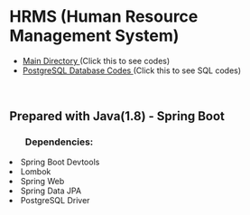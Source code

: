 <h1>HRMS (Human Resource Management System)</h1>
<ul><li>
<a href="https://github.com/kbsenay/HRMS-Project/tree/main/hrms/src/main/java/kodlama/io/hrms" target="_blank">
Main Directory 
</a>(Click this to see codes)
  </li>
  <li><a href="https://github.com/kbsenay/HRMS-Project/blob/main/HRMS%20SQL.sql" target="_blank">
PostgreSQL Database Codes 
</a>(Click this to see SQL codes)
  </li>
  
</ul><br>

<h2>Prepared with Java(1.8) - Spring Boot</h2>

<h3><ul>Dependencies:</h3>
  
  <p><li>Spring Boot Devtools</li>
  <li>Lombok</li>
  <li>Spring Web</li>
  <li>Spring Data JPA</li>
    <li>PostgreSQL Driver</li></p>
</ul>
